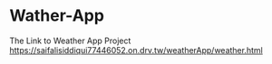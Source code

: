 # Wather-App
The Link to Weather App Project
https://saifalisiddiqui77446052.on.drv.tw/weatherApp/weather.html

